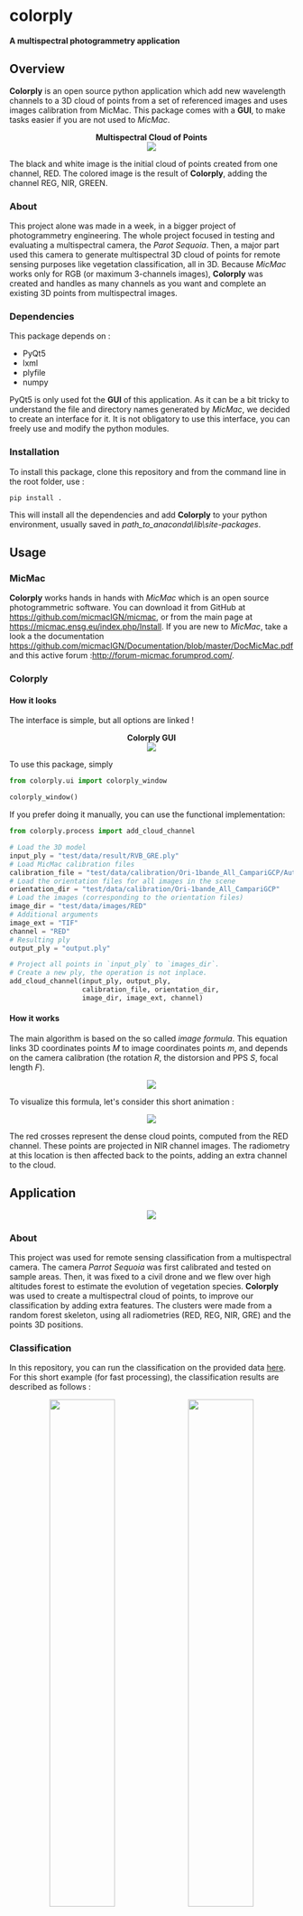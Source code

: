 # colorply

**A multispectral photogrammetry application**

## Overview

**Colorply** is an open source python application which add new wavelength channels to a 3D cloud of points from a set of referenced images and uses images calibration from MicMac. 
This package comes with a **GUI**, to make tasks easier if you are not used to *MicMac*.

<p align="center">
  <b>Multispectral Cloud of Points</b><br>
  <img src="img/cloud_points_all_wavelength.gif">
  <br>
</p>

The black and white image is the initial cloud of points created from one channel, RED.
The colored image is the result of **Colorply**, adding the channel REG, NIR, GREEN.

### About

This project alone was made in a week, in a bigger project of photogrammetry engineering. The whole project focused in testing and evaluating a multispectral camera, the *Parot Sequoia*. Then, a major part used this camera to generate multispectral 3D cloud of points for remote sensing purposes like vegetation classification, all in 3D. Because *MicMac* works only for RGB (or maximum 3-channels images), **Colorply** was created and handles as many channels as you want and complete an existing 3D points from multispectral images.

### Dependencies

This package depends on :
  - PyQt5
  - lxml
  - plyfile
  - numpy
 
PyQt5 is only used fot the **GUI** of this application. As it can be a bit tricky to understand the file and directory names generated by *MicMac*, we decided to create an interface for it. It is not obligatory to use this interface, you can freely use and modify the python modules.

### Installation

To install this package, clone this repository and from the command line in the root folder, use :

`pip install .`

This will install all the dependencies and add **Colorply** to your python environment, usually saved in *path_to_anaconda\lib\site-packages*.


## Usage

### MicMac

**Colorply** works hands in hands with *MicMac* which is an open source photogrammetric software. You can download it from GitHub at https://github.com/micmacIGN/micmac, or from the main page at https://micmac.ensg.eu/index.php/Install.
If you are new to *MicMac*, take a look a the documentation https://github.com/micmacIGN/Documentation/blob/master/DocMicMac.pdf and this active forum :http://forum-micmac.forumprod.com/.


### Colorply

#### How it looks

The interface is simple, but all options are linked !

<p align="center">
  <b>Colorply GUI</b><br>
  <img src="img/colorply.gif">
  <br>
</p>

To use this package, simply 

```python
from colorply.ui import colorply_window

colorply_window()
```

If you prefer doing it manually, you can use the functional implementation:

```python
from colorply.process import add_cloud_channel

# Load the 3D model
input_ply = "test/data/result/RVB_GRE.ply"
# Load MicMac calibration files
calibration_file = "test/data/calibration/Ori-1bande_All_CampariGCP/AutoCal_Foc-4000_Cam-SequoiaSequoia-GRE.xml"
# Load the orientation files for all images in the scene
orientation_dir = "test/data/calibration/Ori-1bande_All_CampariGCP"
# Load the images (corresponding to the orientation files)
image_dir = "test/data/images/RED"
# Additional arguments
image_ext = "TIF"
channel = "RED"
# Resulting ply
output_ply = "output.ply"

# Project all points in `input_ply` to `images_dir`.
# Create a new ply, the operation is not inplace.
add_cloud_channel(input_ply, output_ply,
                  calibration_file, orientation_dir, 
                  image_dir, image_ext, channel)
```


#### How it works

The main algorithm is based on the so called *image formula*. This equation links 3D coordinates points *M* to image coordinates points *m*, and depends on the camera calibration (the rotation *R*, the distorsion and PPS *S*, focal length *F*).


<p align="center">
  <img src="https://latex.codecogs.com/svg.latex?\Large&space;m=F-\frac{k^TFR^{-1}(M-S)}{k^TR^{-1}(M-S)}"/>
</p>

To visualize this formula, let's consider this short animation :

<p align="center">
  <img src="img/image_formula.gif"/>
</p>

The red crosses represent the dense cloud points, computed from the RED channel. These points are projected in NIR channel images. The radiometry at this location is then affected back to the points, adding an extra channel to the cloud.


## Application

<p align="center">
  <img src="img/image1.jpg"/>
</p>

### About

This project was used for remote sensing classification from a multispectral camera. The camera *Parrot Sequoia* was first calibrated and tested on sample areas. Then, it was fixed to a civil drone and we flew over high altitudes forest to estimate the evolution of vegetation species. **Colorply** was used to create a multispectral cloud of points, to improve our classification by adding extra features. The clusters were made from a random forest skeleton, using all radiometries (RED, REG, NIR, GRE) and the points 3D positions.

### Classification

In this repository, you can run the classification on the provided data [here](test/data/result/RVB_GRE_RED_REG_NIR_NDVI.ply).
For this short example (for fast processing), the classification results are described as follows :

<p align="center">
  <img src="img/result_4channels.gif" width="48%"/>
  <img src="img/result_classif.gif" width="48%"/>
</p>

The confusion matrix for this sample is :

|           | Terrain   | Oak       | Shrub     | Grass     |
|-----------|-----------|-----------|-----------|-----------|
|**Terrain**| **410**   | 0         | 0         | 16        |
| **Oak**   | 0         | **260**   | 10        | 0         |
| **Shrub** | 0         | 10        | **137**   | 16        |
| **Grass** | 23        | 0         | 11        | **192**   |

**Global accuracy : 92.07%.**

## Licence
The code is under the MIT licence
